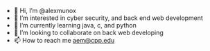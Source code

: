 - 👋 Hi, I’m @alexmunox
- 👀 I’m interested in cyber security, and back end web development
- 🌱 I’m currently learning java, c, and python
- 💞️ I’m looking to collaborate on back web developing
- 📫 How to reach me aem@cpp.edu

<!---
alexmunox/alexmunox is a ✨ special ✨ repository because its `README.md` (this file) appears on your GitHub profile.
You can click the Preview link to take a look at your changes.
--->
